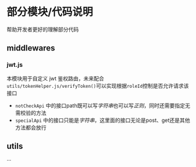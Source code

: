 # 部分模块/代码说明

帮助开发者更好的理解部分代码

## middlewares

### jwt.js

本模块用于自定义 jwt 鉴权路由，未来配合`utils/tokenHelper.js/verifyToken()`可以实现根据`roleId`控制是否允许请求该接口

- `notCheckApi` 中的接口path既可以写*字符串*也可以写*正则*，同时还需要指定无需校验的方法
- `specialApi` 中的接口只能是*字符串*，这里面的接口无论是post、get还是其他方法都会放行

## utils

···